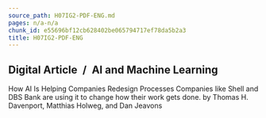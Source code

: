 ```yaml
---
source_path: H07IG2-PDF-ENG.md
pages: n/a-n/a
chunk_id: e55696bf12cb628402be065794717ef78da5b2a3
title: H07IG2-PDF-ENG
---
```

## Digital Article / AI and Machine Learning

How AI Is Helping Companies Redesign Processes Companies like Shell and DBS Bank are using it to change how their work gets done. by Thomas H. Davenport, Matthias Holweg, and Dan Jeavons
